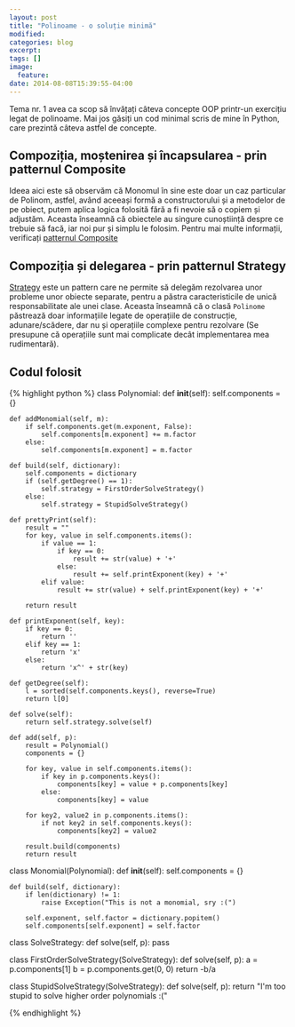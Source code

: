 ```yaml
---
layout: post
title: "Polinoame - o soluție minimă"
modified:
categories: blog
excerpt:
tags: []
image:
  feature:
date: 2014-08-08T15:39:55-04:00
---
```


Tema nr. 1 avea ca scop să învățați câteva concepte OOP printr-un exercițiu legat de polinoame. Mai jos găsiți un cod minimal scris de mine în Python, care prezintă câteva astfel de concepte.

## Compoziția, moștenirea și încapsularea - prin patternul Composite
Ideea aici este să observăm că Monomul în sine este doar un caz particular de Polinom, astfel, având aceeași formă a constructorului și a metodelor de pe obiect, putem aplica logica folosită fără a fi nevoie să o copiem și adjustăm. Aceasta înseamnă că obiectele au singure cunoștiință despre ce trebuie să facă, iar noi pur și simplu le folosim. Pentru mai multe informații, verificați [patternul Composite][composite]

## Compoziția și delegarea - prin patternul Strategy
[Strategy][strategy] este un pattern care ne permite să delegăm rezolvarea unor probleme unor obiecte separate, pentru a păstra caracteristicile de unică responsabilitate ale unei clase. Aceasta înseamnă că o clasă `Polinome` păstrează doar informațiile legate de operațiile de construcție, adunare/scădere, dar nu și operațiile complexe pentru rezolvare (Se presupune că operațiile sunt mai complicate decât implementarea mea rudimentară).

## Codul folosit
{% highlight python %}
class Polynomial:
	def __init__(self):
		self.components = {}

	def addMonomial(self, m):
		if self.components.get(m.exponent, False):
			self.components[m.exponent] += m.factor
		else:
			self.components[m.exponent] = m.factor

	def build(self, dictionary):
		self.components = dictionary
		if (self.getDegree() == 1):
			self.strategy = FirstOrderSolveStrategy()
		else:
			self.strategy = StupidSolveStrategy()

	def prettyPrint(self):
		result = ""
		for key, value in self.components.items():
			if value == 1:
				if key == 0:
					result += str(value) + '+'
				else:
					result += self.printExponent(key) + '+'
			elif value:
				result += str(value) + self.printExponent(key) + '+'
		
		return result

	def printExponent(self, key):
		if key == 0:
			return ''
		elif key == 1:
			return 'x'
		else:
			return 'x^' + str(key)

	def getDegree(self):
		l = sorted(self.components.keys(), reverse=True)
		return l[0]

	def solve(self):
		return self.strategy.solve(self)

	def add(self, p):
		result = Polynomial()
		components = {}

		for key, value in self.components.items():
			if key in p.components.keys():
				components[key] = value + p.components[key]
			else:
				components[key] = value

		for key2, value2 in p.components.items():
			if not key2 in self.components.keys():
				components[key2] = value2

		result.build(components)
		return result


class Monomial(Polynomial):
	def __init__(self):
		self.components = {}

	def build(self, dictionary):
		if len(dictionary) != 1:
			raise Exception("This is not a monomial, sry :(")

		self.exponent, self.factor = dictionary.popitem()
		self.components[self.exponent] = self.factor


class SolveStrategy:
	def solve(self, p):
		pass


class FirstOrderSolveStrategy(SolveStrategy):
	def solve(self, p):
		a = p.components[1]
		b = p.components.get(0, 0)
		return -b/a


class StupidSolveStrategy(SolveStrategy):
	def solve(self, p):
		return "I'm too stupid to solve higher order polynomials :("

{% endhighlight %}

[composite]: http://en.wikipedia.org/wiki/Composite_pattern
[strategy]:    http://en.wikipedia.org/wiki/Strategy_pattern
